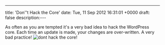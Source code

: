 ---
title: 'Don''t Hack the Core'
date: Tue, 11 Sep 2012 16:31:01 +0000
draft: false
description:---

As often as you are tempted it's a very bad idea to hack the WordPress core. Each time an update is made, your changes are over-written. A very bad practice! ![dont hack the core!](/shared/2012/09/donthack.jpg)